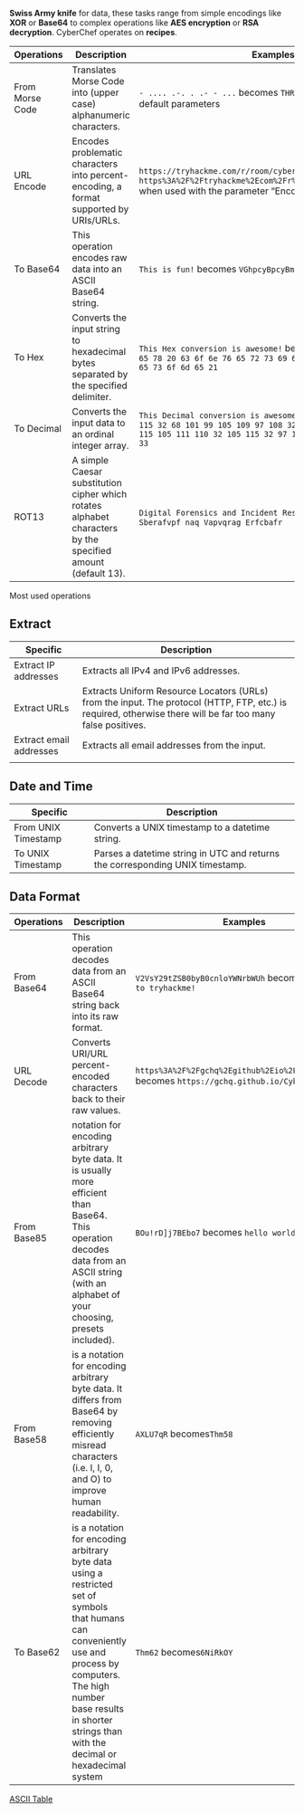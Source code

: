 **Swiss Army knife** for data, these tasks range from simple encodings like **XOR** or **Base64** to complex operations like **AES encryption** or **RSA decryption**. CyberChef operates on **recipes**.

|Operations|Description|Examples|
|---|---|---|
|From Morse Code|Translates Morse Code into (upper case) alphanumeric characters.|`- .... .-. . .- - ...` becomes `THREATS` when used with default parameters|
|URL Encode|Encodes problematic characters into percent-encoding, a format supported by URIs/URLs.|`https://tryhackme.com/r/room/cyberchefbasics` becomes `https%3A%2F%2Ftryhackme%2Ecom%2Fr%2Froom%2Fcyberchefbasics` when used with the parameter “Encode all special chars”|
|To Base64|This operation encodes raw data into an ASCII Base64 string.|`This is fun!` becomes `VGhpcyBpcyBmdW4h`|
|To Hex|Converts the input string to hexadecimal bytes separated by the specified delimiter.|`This Hex conversion is awesome!` becomes `54 68 69 73 20 48 65 78 20 63 6f 6e 76 65 72 73 69 6f 6e 20 69 73 20 61 77 65 73 6f 6d 65 21`|
|To Decimal|Converts the input data to an ordinal integer array.|`This Decimal conversion is awesome!` becomes `84 104 105 115 32 68 101 99 105 109 97 108 32 99 111 110 118 101 114 115 105 111 110 32 105 115 32 97 119 101 115 111 109 101 33`|
|ROT13|A simple Caesar substitution cipher which rotates alphabet characters by the specified amount (default 13).|`Digital Forensics and Incident Response` becomes `Qvtvgny Sberafvpf naq Vapvqrag Erfcbafr`|

Most used operations
## Extract

| Specific                | Description                                                                                                                                                 |
| ----------------------- | ----------------------------------------------------------------------------------------------------------------------------------------------------------- |
| Extract IP addresses    | Extracts all IPv4 and IPv6 addresses.                                                                                                                       |
| Extract URLs            | Extracts Uniform Resource Locators (URLs) from the input. The protocol (HTTP, FTP, etc.) is required, otherwise there will be far too many false positives. |
| Extract email addresses | Extracts all email addresses from the input.                                                                                                                |
|                         |                                                                                                                                                             |

## Date and Time
|Specific|Description|
|---|---|
|From UNIX Timestamp|Converts a UNIX timestamp to a datetime string.|
|To UNIX Timestamp|Parses a datetime string in UTC and returns the corresponding UNIX timestamp.|

## Data Format
|Operations|Description|Examples|
|---|---|---|
|From Base64|This operation decodes data from an ASCII Base64 string back into its raw format.|`V2VsY29tZSB0byB0cnloYWNrbWUh` becomes `Welcome to tryhackme!`|
|URL Decode|Converts URI/URL percent-encoded characters back to their raw values.|`https%3A%2F%2Fgchq%2Egithub%2Eio%2FCyberChef%2F` becomes `https://gchq.github.io/CyberChef/`|
|From Base85|notation for encoding arbitrary byte data. It is usually more efficient than Base64. This operation decodes data from an ASCII string (with an alphabet of your choosing, presets included).|`BOu!rD]j7BEbo7` becomes `hello world`|
|From Base58|is a notation for encoding arbitrary byte data. It differs from Base64 by removing efficiently misread characters (i.e. l, I, 0, and O) to improve human readability.|`AXLU7qR` becomes`Thm58`|
|To Base62|is a notation for encoding arbitrary byte data using a restricted set of symbols that humans can conveniently use and process by computers. The high number base results in shorter strings than with the decimal or hexadecimal system|`Thm62` becomes`6NiRkOY`|

[ASCII Table](https://en.wikipedia.org/wiki/ASCII)

